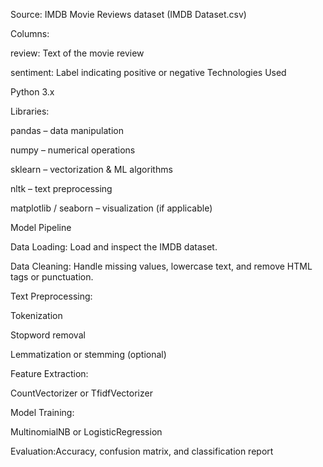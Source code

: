 Source: IMDB Movie Reviews dataset (IMDB Dataset.csv)

Columns:

review: Text of the movie review

sentiment: Label indicating positive or negative
Technologies Used

Python 3.x

Libraries:

pandas – data manipulation

numpy – numerical operations

sklearn – vectorization & ML algorithms

nltk – text preprocessing

matplotlib / seaborn – visualization (if applicable)

Model Pipeline

Data Loading: Load and inspect the IMDB dataset.

Data Cleaning: Handle missing values, lowercase text, and remove HTML tags or punctuation.

Text Preprocessing:

Tokenization

Stopword removal

Lemmatization or stemming (optional)

Feature Extraction:

CountVectorizer or TfidfVectorizer

Model Training:

MultinomialNB or LogisticRegression

Evaluation:Accuracy, confusion matrix, and classification report

